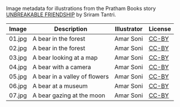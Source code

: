 Image metadata for illustrations from the Pratham Books story [UNBREAKABLE FRIENDSHIP](https://storyweaver.org.in/stories/4139-unbreakable-frendship) by Sriram Tantri.

Image | Description | Illustrator | License
----- | ----------- | ----------- | -------
01.jpg | A bear in the forest | Amar Soni | [CC-BY](https://creativecommons.org/licenses/by/4.0/)
02.jpg | A bear in the forest | Amar Soni | [CC-BY](https://creativecommons.org/licenses/by/4.0/)
03.jpg | A bear looking at a map | Amar Soni | [CC-BY](https://creativecommons.org/licenses/by/4.0/)
04.jpg | A bear with a camera | Amar Soni | [CC-BY](https://creativecommons.org/licenses/by/4.0/)
05.jpg | A bear in a valley of flowers | Amar Soni | [CC-BY](https://creativecommons.org/licenses/by/4.0/)
06.jpg | A bear at a museum | Amar Soni | [CC-BY](https://creativecommons.org/licenses/by/4.0/)
07.jpg | A bear gazing at the moon | Amar Soni | [CC-BY](https://creativecommons.org/licenses/by/4.0/)
